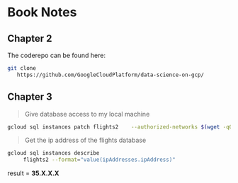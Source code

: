# Book Notes

## Chapter 2
The coderepo can be found here:

```bash
git clone
   https://github.com/GoogleCloudPlatform/data-science-on-gcp/
```

## Chapter 3

> Give database access to my local machine


```bash
gcloud sql instances patch flights2    --authorized-networks $(wget -qO - http://ipecho.net/plain)
```
> Get the ip address of the flights database

```bash
gcloud sql instances describe
     flights2 --format="value(ipAddresses.ipAddress)"
```

result = **35.X.X.X**
